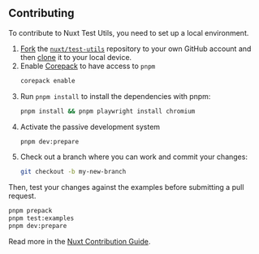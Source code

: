 
## Contributing

To contribute to Nuxt Test Utils, you need to set up a local environment.

1. [Fork](https://help.github.com/articles/fork-a-repo) the [`nuxt/test-utils`](https://github.com/nuxt/test-utils) repository to your own GitHub account and then [clone](https://help.github.com/articles/cloning-a-repository) it to your local device.
1. Enable [Corepack](https://github.com/nodejs/corepack) to have access to `pnpm`
   ```bash [Terminal]
   corepack enable
   ```
1. Run `pnpm install` to install the dependencies with pnpm:
   ```bash [Terminal]
   pnpm install && pnpm playwright install chromium
   ```
1. Activate the passive development system
   ```bash [Terminal]
   pnpm dev:prepare
   ```
1. Check out a branch where you can work and commit your changes:
   ```bash [Terminal]
   git checkout -b my-new-branch
   ```

Then, test your changes against the examples before submitting a pull request.

```bash
pnpm prepack
pnpm test:examples
pnpm dev:prepare
```

Read more in the [Nuxt Contribution Guide](https://nuxt.com/docs/community/contribution#how-to-contribute).
